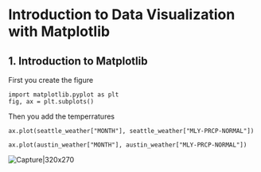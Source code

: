 # Introduction to Data Visualization with Matplotlib 

## 1. Introduction to Matplotlib
First you create the figure
```
import matplotlib.pyplot as plt 
fig, ax = plt.subplots()
```
Then you add the temperratures
```
ax.plot(seattle_weather["MONTH"], seattle_weather["MLY-PRCP-NORMAL"])    
```
```
ax.plot(austin_weather["MONTH"], austin_weather["MLY-PRCP-NORMAL"])

```
![Capture|320x270](https://user-images.githubusercontent.com/43359238/197881195-5e3850d5-513c-4e45-908f-373906283367.png)

